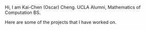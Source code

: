 
Hi, I am Kai-Chen (Oscar) Cheng. UCLA Alumni, Mathematics of Computation BS.

Here are some of the projects that I have worked on.
